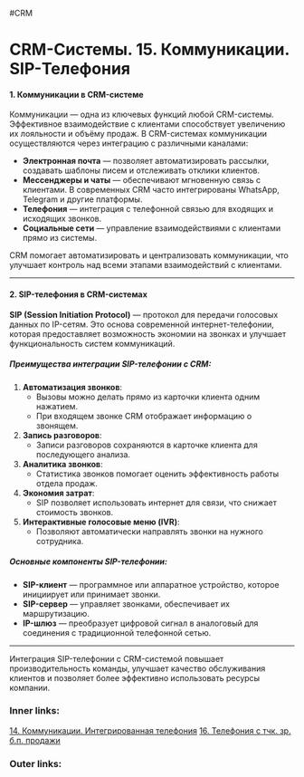 #CRM 

# CRM-Системы. 15. Коммуникации. SIP-Телефония

#### 1. **Коммуникации в CRM-системе**

Коммуникации — одна из ключевых функций любой CRM-системы. Эффективное взаимодействие с клиентами способствует увеличению их лояльности и объёму продаж. В CRM-системах коммуникации осуществляются через интеграцию с различными каналами:

- **Электронная почта** — позволяет автоматизировать рассылки, создавать шаблоны писем и отслеживать отклики клиентов.
- **Мессенджеры и чаты** — обеспечивают мгновенную связь с клиентами. В современных CRM часто интегрированы WhatsApp, Telegram и другие платформы.
- **Телефония** — интеграция с телефонной связью для входящих и исходящих звонков.
- **Социальные сети** — управление взаимодействиями с клиентами прямо из системы.

CRM помогает автоматизировать и централизовать коммуникации, что улучшает контроль над всеми этапами взаимодействий с клиентами.

---

#### 2. **SIP-телефония в CRM-системах**

**SIP (Session Initiation Protocol)** — протокол для передачи голосовых данных по IP-сетям. Это основа современной интернет-телефонии, которая предоставляет возможность экономии на звонках и улучшает функциональность систем коммуникаций.

##### Преимущества интеграции SIP-телефонии с CRM:

1. **Автоматизация звонков**:
    - Вызовы можно делать прямо из карточки клиента одним нажатием.
    - При входящем звонке CRM отображает информацию о звонящем.
2. **Запись разговоров**:
    - Записи разговоров сохраняются в карточке клиента для последующего анализа.
3. **Аналитика звонков**:
    - Статистика звонков помогает оценить эффективность работы отдела продаж.
4. **Экономия затрат**:
    - SIP позволяет использовать интернет для связи, что снижает стоимость звонков.
5. **Интерактивные голосовые меню (IVR)**:
    - Позволяют автоматически направлять звонки на нужного сотрудника.

##### Основные компоненты SIP-телефонии:

- **SIP-клиент** — программное или аппаратное устройство, которое инициирует или принимает звонки.
- **SIP-сервер** — управляет звонками, обеспечивает их маршрутизацию.
- **IP-шлюз** — преобразует цифровой сигнал в аналоговый для соединения с традиционной телефонной сетью.

---

Интеграция SIP-телефонии с CRM-системой повышает производительность команды, улучшает качество обслуживания клиентов и позволяет более эффективно использовать ресурсы компании.

### Inner links:
[14. Коммуникации. Интегрированная телефония](2.%20Knowledge/IT%20продукты/CRM/14.%20Коммуникации.%20Интегрированная%20телефония.md)
[16. Телефония с тчк. зр. б.п. продажи](2.%20Knowledge/IT%20продукты/CRM/16.%20Телефония%20с%20тчк.%20зр.%20б.п.%20продажи.md)

### Outer links:
